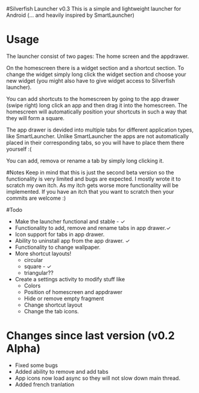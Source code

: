 #Silverfish Launcher v0.3
This is a simple and lightweight launcher for Android (... and heavily inspired by SmartLauncher)


# Usage
The launcher consist of two pages: The home screen and the appdrawer.


On the homescreen there is a widget section and a shortcut section.
To change the widget simply long click the widget section and choose your new widget (you might also have to give widget access to Silverfish launcher).


You can add shortcuts to the homescreen by going to the app drawer (swipe right) long click an app and then drag it into the homescreen. 
The homescreen will automatically position your shortcuts in such a way that they will form a square.


The app drawer is devided into multiple tabs for different application types, like SmartLauncher. Unlike SmartLauncher the apps are not automatically placed in their corresponding tabs, so you will have to place them there yourself :( 

You can add, remova or rename a tab by simply long clicking it.

#Notes
Keep in mind that this is just the second beta version so the functionality is very limited and bugs are expected. I mostly wrote it to scratch my own itch. As my itch gets worse more functionality will be implemented. If you have an itch that you want to scratch then your commits are welcome :)

#Todo 
* Make the launcher functional and stable - ✓
* Functionality to add, remove and rename tabs in app drawer.✓
* Icon support for tabs in app drawer.
* Ability to uninstall app from the app drawer. ✓
* Functionality to change wallpaper. 
* More shortcut layouts!
    - circular
    - square - ✓
    - triangular??
* Create a settings activity to modify stuff like
    - Colors
    - Position of homescreen and appdrawer
    - Hide or remove empty fragment
    - Change shortcut layout
    - Change the tab icons.

# Changes since last version (v0.2 Alpha)
* Fixed some bugs
* Added ability to remove and add tabs
* App icons now load async so they will not slow down main thread.
* Added french tranlation
